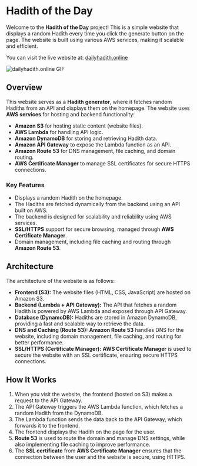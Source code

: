 # Hadith of the Day

Welcome to the **Hadith of the Day** project! This is a simple website that displays a random Hadith every time you click the generate button on the page. The website is built using various AWS services, making it scalable and efficient.

You can visit the live website at: [dailyhadith.online](dailyhadith.online)

![dailyhadith.online GIF](https://s3.us-east-1.amazonaws.com/dailyhadith.online/gif/1108.gif)

## Overview

This website serves as a **Hadith generator**, where it fetches random Hadiths from an API and displays them on the homepage. The website uses **AWS services** for hosting and backend functionality:

- **Amazon S3** for hosting static content (website files).
- **AWS Lambda** for handling API logic.
- **Amazon DynamoDB** for storing and retrieving Hadith data.
- **Amazon API Gateway** to expose the Lambda function as an API.
- **Amazon Route 53** for DNS management, file caching, and domain routing.
- **AWS Certificate Manager** to manage SSL certificates for secure HTTPS connections.

### Key Features

- Displays a random Hadith on the homepage.
- The Hadiths are fetched dynamically from the backend using an API built on AWS.
- The backend is designed for scalability and reliability using AWS services.
- **SSL/HTTPS** support for secure browsing, managed through **AWS Certificate Manager**.
- Domain management, including file caching and routing through **Amazon Route 53**.

## Architecture

The architecture of the website is as follows:

- **Frontend (S3):** The website files (HTML, CSS, JavaScript) are hosted on Amazon S3.
- **Backend (Lambda + API Gateway):** The API that fetches a random Hadith is powered by AWS Lambda and exposed through API Gateway.
- **Database (DynamoDB):** Hadiths are stored in Amazon DynamoDB, providing a fast and scalable way to retrieve the data.
- **DNS and Caching (Route 53):** **Amazon Route 53** handles DNS for the website, including domain management, file caching, and routing for better performance.
- **SSL/HTTPS (Certificate Manager):** **AWS Certificate Manager** is used to secure the website with an SSL certificate, ensuring secure HTTPS connections.

## How It Works

1. When you visit the website, the frontend (hosted on S3) makes a request to the API Gateway.
2. The API Gateway triggers the AWS Lambda function, which fetches a random Hadith from the DynamoDB.
3. The Lambda function sends the data back to the API Gateway, which forwards it to the frontend.
4. The frontend displays the Hadith on the page for the user.
5. **Route 53** is used to route the domain and manage DNS settings, while also implementing file caching to improve performance.
6. The **SSL certificate** from **AWS Certificate Manager** ensures that the connection between the user and the website is secure, using HTTPS.

